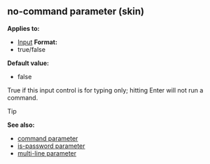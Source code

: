## no-command parameter (skin)


**Applies to:**
+   [Input](/ref/skin/control/input.md) 
**Format:**
+   true/false

**Default value:**
+   false


True if this input control is for typing only; hitting Enter
will not run a command.

> [!TIP] 
> **See also:**
> +   [command parameter](/ref/skin/param/command.md) 
> +   [is-password parameter](/ref/skin/param/is-password.md) 
> +   [multi-line parameter](/ref/skin/param/multi-line.md) 